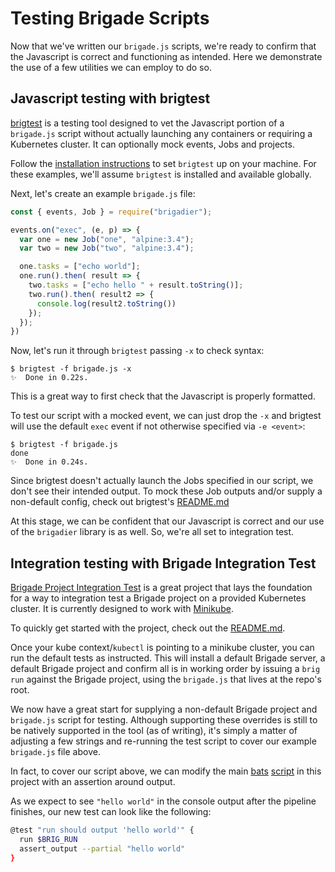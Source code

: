 # Testing Brigade Scripts

Now that we've written our `brigade.js` scripts, we're ready to confirm that the
Javascript is correct and functioning as intended.  Here we demonstrate the use
of a few utilities we can employ to do so.

## Javascript testing with brigtest

[brigtest](https://github.com/technosophos/brigtest) is a testing tool designed
to vet the Javascript portion of a `brigade.js` script without actually launching
any containers or requiring a Kubernetes cluster.  It can optionally mock
events, Jobs and projects.

Follow the [installation instructions](https://github.com/technosophos/brigtest#installing)
to set `brigtest` up on your machine.  For these examples, we'll assume `brigtest`
is installed and available globally.

Next, let's create an example `brigade.js` file:

```javascript
const { events, Job } = require("brigadier");

events.on("exec", (e, p) => {
  var one = new Job("one", "alpine:3.4");
  var two = new Job("two", "alpine:3.4");

  one.tasks = ["echo world"];
  one.run().then( result => {
    two.tasks = ["echo hello " + result.toString()];
    two.run().then( result2 => {
      console.log(result2.toString())
    });
  });
})
```

Now, let's run it through `brigtest` passing `-x` to check syntax:

```console
$ brigtest -f brigade.js -x
✨  Done in 0.22s.
```

This is a great way to first check that the Javascript is properly formatted.

To test our script with a mocked event, we can just drop the `-x` and brigtest
will use the default `exec` event if not otherwise specified via `-e <event>`:

```console
$ brigtest -f brigade.js
done
✨  Done in 0.24s.
```

Since brigtest doesn't actually launch the Jobs specified in our script, we don't
see their intended output.  To mock these Job outputs and/or supply a non-default
config, check out brigtest's [README.md](https://github.com/technosophos/brigtest/blob/master/README.md#modeling-behavior)

At this stage, we can be confident that our Javascript is correct and our use of
the `brigadier` library is as well.  So, we're all set to integration test.

## Integration testing with Brigade Integration Test

[Brigade Project Integration Test](https://github.com/blimmer/brigade-project-integration-test)
is a great project that lays the foundation for a way to integration test a Brigade project
on a provided Kubernetes cluster.  It is currently designed to work with
[Minikube](https://github.com/kubernetes/minikube).

To quickly get started with the project, check out the
[README.md](https://github.com/blimmer/brigade-project-integration-test/blob/master/README.md).

Once your kube context/`kubectl` is pointing to a minikube cluster, you can run the default
tests as instructed.  This will install a default Brigade server, a default Brigade project
and confirm all is in working order by issuing a `brig run` against the Brigade project,
using the `brigade.js` that lives at the repo's root.

We now have a great start for supplying a non-default Brigade project and `brigade.js`
script for testing.  Although supporting these overrides is still to be natively supported
in the tool (as of writing), it's simply a matter of adjusting a few strings and re-running
the test script to cover our example `brigade.js` file above.

In fact, to cover our script above, we can modify the main [bats](https://github.com/sstephenson/bats)
[script](https://github.com/blimmer/brigade-project-integration-test/blob/master/test/tests.bats) in
this project with an assertion around output.

As we expect to see `"hello world"` in the console output after the pipeline finishes,
our new test can look like the following:


```bash
@test "run should output 'hello world'" {
  run $BRIG_RUN
  assert_output --partial "hello world"
}
```
